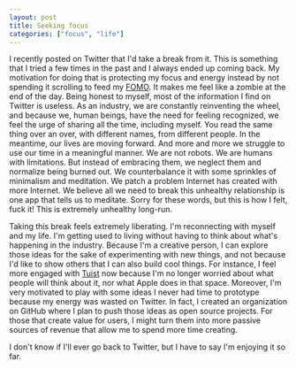 ```yaml
---
layout: post
title: Seeking focus
categories: ["focus", "life"]
---
```


I recently posted on Twitter that I'd take a break from it.
This is something that I tried a few times in the past and I always ended up coming back.
My motivation for doing that is protecting my focus and energy instead by not spending it scrolling to feed my [FOMO](https://en.wikipedia.org/wiki/Fear_of_missing_out).
It makes me feel like a zombie at the end of the day.
Being honest to myself,
most of the information I find on Twitter is useless.
As an industry,
we are constantly reinventing the wheel,
and because we, human beings, have the need for feeling recognized,
we feel the urge of sharing all the time,
including myself.
You read the same thing over an over,
with different names,
from different people.
In the meantime,
our lives are moving forward.
And more and more we struggle to use our time in a meaningful manner.
We are not robots.
We are humans with limitations.
But instead of embracing them,
we neglect them and normalize being burned out.
We counterbalance it with some sprinkles of minimalism and meditation.
We patch a problem Internet has created with more Internet.
We believe all we need to break this unhealthy relationship is one app that tells us to meditate.
Sorry for these words, but this is how I felt, fuck it!
This is extremely unhealthy long-run.

Taking this break feels extremely liberating.
I'm reconnecting with myself and my life.
I'm getting used to living without having to think about what's happening in the industry.
Because I'm a creative person,
I can explore those ideas for the sake of experimenting with new things,
and not because I'd like to show others that I can also build cool things.
For instance,
I feel more engaged with [Tuist](https://tuist.io) now because I'm no longer worried about what people will think about it,
nor what Apple does in that space.
Moreover, I'm very motivated to play with some ideas I never had time to prototype because my energy was wasted on Twitter.
In fact,
I created an organization on GitHub where I plan to push those ideas as open source projects.
For those that create value for users,
I might turn them into more passive sources of revenue that allow me to spend more time creating.

I don't know if I'll ever go back to Twitter, but I have to say I'm enjoying it so far.
